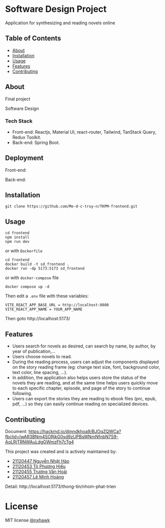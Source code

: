 # Software Design Project

Application for synthesizing and reading novels online

## Table of Contents

- [About](#about)
- [Installation](#installation)
- [Usage](#usage)
- [Features](#features)
- [Contributing](#contributing)

## About

Final project

Software Design

### Tech Stack
- Front-end: Reactjs, Material UI, react-router, Tailwind, TanStack Query, Redux Toolkit.
- Back-end: Spring Boot.

## Deployment

Front-end:

Back-end: 

## Installation

```
git clone https://github.com/Me-d-c-truy-n/TKPM-frontend.git
```

## Usage

```
cd frontend
npm install
npm run dev
```
or with `Dockerfile`
```
cd frontend
docker build -t sd_frontend .
docker run -dp 5173:5173 sd_frontend
```
or with `docker-compose` file
```
docker compose up -d 
```

Then edit a `.env` file with these variables:

```
VITE_REACT_APP_BASE_URL = http://localhost:8080
VITE_REACT_APP_NAME = YOUR_APP_NAME
```

Then goto http://localhost:5173/

## Features

- Users search for novels as desired, can search by name, by author, by year of publication,...
- Users choose novels to read.
- During the reading process, users can adjust the components displayed on the story reading frame (eg: change text size, font, background color, text color, line spacing, ...).
- In addition, the application also helps users store the status of the novels they are reading, and at the same time helps users quickly move to each specific chapter, episode, and page of the story to continue following.
- Users can export the stories they are reading to ebook files (prc, epub, pdf, ...) so they can easily continue reading on specialized devices.
## Contributing

Document: https://hackmd.io/@nndkhoa9/BJOqZQWCa?fbclid=IwAR3BNm4SORjkG0sd9zUPBsWNmNfnbN7S9-AoLRjTRNWAuLdgGWmzFh7cTg4

This project was created and is actively maintained by:

- [21120447 Nguyễn Nhật Hào](https://github.com/nxhawk/)
- [21120453 Tô Phương Hiếu](https://github.com/phuonghieuto)
- [21120455 Trương Văn Hoài](https://github.com/hcdman)
- [21120457 Lê Minh Hoàng](https://github.com/mihoag)

Detail: http://localhost:5173/thong-tin/nhom-phat-trien
# License

MIT license [@nxhawk](https://github.com/nxhawk/)